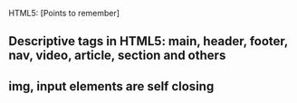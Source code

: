 HTML5: [Points to remember]
## Descriptive tags in HTML5: main, header, footer, nav, video, article, section and others
## img, input elements are self closing
